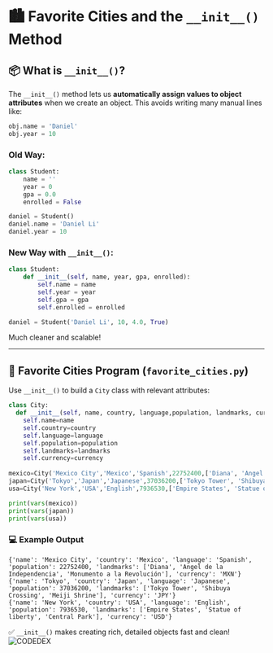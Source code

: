 # 🏙️ Favorite Cities and the `__init__()` Method

## 📦 What is `__init__()`?
The `__init__()` method lets us **automatically assign values to object attributes** when we create an object. This avoids writing many manual lines like:
```python
obj.name = 'Daniel'
obj.year = 10
```

### Old Way:
```python
class Student:
    name = ''
    year = 0
    gpa = 0.0
    enrolled = False

daniel = Student()
daniel.name = 'Daniel Li'
daniel.year = 10
```

### New Way with `__init__()`:
```python
class Student:
    def __init__(self, name, year, gpa, enrolled):
        self.name = name
        self.year = year
        self.gpa = gpa
        self.enrolled = enrolled

daniel = Student('Daniel Li', 10, 4.0, True)
```
Much cleaner and scalable!

---

## 🛒 Favorite Cities Program (`favorite_cities.py`)
Use `__init__()` to build a `City` class with relevant attributes:

```python
class City:
  def __init__(self, name, country, language,population, landmarks, currency):
    self.name=name
    self.country=country
    self.language=language
    self.population=population
    self.landmarks=landmarks
    self.currency=currency
  
mexico=City('Mexico City','Mexico','Spanish',22752400,['Diana', 'Angel de la Independencia', 'Monumento a la Revolución'], 'MXN')
japan=City('Tokyo','Japan','Japanese',37036200,['Tokyo Tower', 'Shibuya Crossing', 'Meiji Shrine'], 'JPY')
usa=City('New York','USA','English',7936530,['Empire States', 'Statue of liberty', 'Central Park'], 'USD')

print(vars(mexico))
print(vars(japan))
print(vars(usa))
```

### 💻 Example Output
```
{'name': 'Mexico City', 'country': 'Mexico', 'language': 'Spanish', 'population': 22752400, 'landmarks': ['Diana', 'Angel de la Independencia', 'Monumento a la Revolución'], 'currency': 'MXN'}
{'name': 'Tokyo', 'country': 'Japan', 'language': 'Japanese', 'population': 37036200, 'landmarks': ['Tokyo Tower', 'Shibuya Crossing', 'Meiji Shrine'], 'currency': 'JPY'}
{'name': 'New York', 'country': 'USA', 'language': 'English', 'population': 7936530, 'landmarks': ['Empire States', 'Statue of liberty', 'Central Park'], 'currency': 'USD'}
```

✅ `__init__()` makes creating rich, detailed objects fast and clean!
![CODEDEX](https://github.com/user-attachments/assets/90809564-b3ea-4fb7-beb7-f36a80aca5a5)
